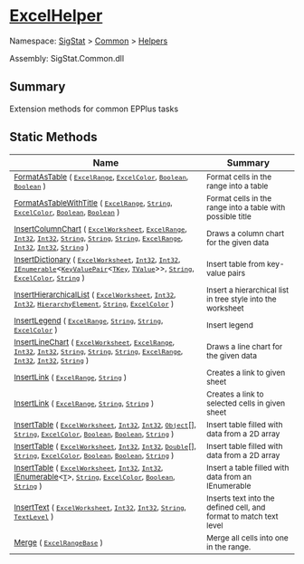 # [ExcelHelper](./ExcelHelper.md)

Namespace: [SigStat]() > [Common](./../README.md) > [Helpers](./README.md)

Assembly: SigStat.Common.dll

## Summary
Extension methods for common EPPlus tasks

## Static Methods

| Name | Summary | 
| --- | --- | 
| <sub>[FormatAsTable](./Methods/ExcelHelper-100664030.md) ( [`ExcelRange`](./ExcelHelper.md), [`ExcelColor`](./Excel/ExcelColor.md), [`Boolean`](https://docs.microsoft.com/en-us/dotnet/api/System.Boolean), [`Boolean`](https://docs.microsoft.com/en-us/dotnet/api/System.Boolean) )</sub><div style="pointer-events:none;cursor:default;"><img width=200 style="max-height:100%;max-width:100%;"/></div>| <sub>Format cells in the range into a table</sub>| <br>
| <sub>[FormatAsTableWithTitle](./Methods/ExcelHelper-100664031.md) ( [`ExcelRange`](./ExcelHelper.md), [`String`](https://docs.microsoft.com/en-us/dotnet/api/System.String), [`ExcelColor`](./Excel/ExcelColor.md), [`Boolean`](https://docs.microsoft.com/en-us/dotnet/api/System.Boolean), [`Boolean`](https://docs.microsoft.com/en-us/dotnet/api/System.Boolean) )</sub><div style="pointer-events:none;cursor:default;"><img width=200 style="max-height:100%;max-width:100%;"/></div>| <sub>Format cells in the range into a table with possible title</sub>| <br>
| <sub>[InsertColumnChart](./Methods/ExcelHelper-100664043.md) ( [`ExcelWorksheet`](./ExcelHelper.md), [`ExcelRange`](./ExcelHelper.md), [`Int32`](https://docs.microsoft.com/en-us/dotnet/api/System.Int32), [`Int32`](https://docs.microsoft.com/en-us/dotnet/api/System.Int32), [`String`](https://docs.microsoft.com/en-us/dotnet/api/System.String), [`String`](https://docs.microsoft.com/en-us/dotnet/api/System.String), [`String`](https://docs.microsoft.com/en-us/dotnet/api/System.String), [`ExcelRange`](./ExcelHelper.md), [`Int32`](https://docs.microsoft.com/en-us/dotnet/api/System.Int32), [`Int32`](https://docs.microsoft.com/en-us/dotnet/api/System.Int32), [`String`](https://docs.microsoft.com/en-us/dotnet/api/System.String) )</sub><div style="pointer-events:none;cursor:default;"><img width=200 style="max-height:100%;max-width:100%;"/></div>| <sub>Draws a column chart for the given data</sub>| <br>
| <sub>[InsertDictionary](./Methods/ExcelHelper-100664035.md) ( [`ExcelWorksheet`](./ExcelHelper.md), [`Int32`](https://docs.microsoft.com/en-us/dotnet/api/System.Int32), [`Int32`](https://docs.microsoft.com/en-us/dotnet/api/System.Int32), [`IEnumerable`](./ExcelHelper.md)\<[`KeyValuePair`](./ExcelHelper.md)\<[`TKey`](./ExcelHelper.md), [`TValue`](./ExcelHelper.md)>>, [`String`](https://docs.microsoft.com/en-us/dotnet/api/System.String), [`ExcelColor`](./Excel/ExcelColor.md), [`String`](https://docs.microsoft.com/en-us/dotnet/api/System.String) )</sub><div style="pointer-events:none;cursor:default;"><img width=200 style="max-height:100%;max-width:100%;"/></div>| <sub>Insert table from key-value pairs</sub>| <br>
| <sub>[InsertHierarchicalList](./Methods/ExcelHelper-100664036.md) ( [`ExcelWorksheet`](./ExcelHelper.md), [`Int32`](https://docs.microsoft.com/en-us/dotnet/api/System.Int32), [`Int32`](https://docs.microsoft.com/en-us/dotnet/api/System.Int32), [`HierarchyElement`](./HierarchyElement.md), [`String`](https://docs.microsoft.com/en-us/dotnet/api/System.String), [`ExcelColor`](./Excel/ExcelColor.md) )</sub><div style="pointer-events:none;cursor:default;"><img width=200 style="max-height:100%;max-width:100%;"/></div>| <sub>Insert a hierarchical list in tree style into the worksheet</sub>| <br>
| <sub>[InsertLegend](./Methods/ExcelHelper-100664038.md) ( [`ExcelRange`](./ExcelHelper.md), [`String`](https://docs.microsoft.com/en-us/dotnet/api/System.String), [`String`](https://docs.microsoft.com/en-us/dotnet/api/System.String), [`ExcelColor`](./Excel/ExcelColor.md) )</sub><div style="pointer-events:none;cursor:default;"><img width=200 style="max-height:100%;max-width:100%;"/></div>| <sub>Insert legend</sub>| <br>
| <sub>[InsertLineChart](./Methods/ExcelHelper-100664042.md) ( [`ExcelWorksheet`](./ExcelHelper.md), [`ExcelRange`](./ExcelHelper.md), [`Int32`](https://docs.microsoft.com/en-us/dotnet/api/System.Int32), [`Int32`](https://docs.microsoft.com/en-us/dotnet/api/System.Int32), [`String`](https://docs.microsoft.com/en-us/dotnet/api/System.String), [`String`](https://docs.microsoft.com/en-us/dotnet/api/System.String), [`String`](https://docs.microsoft.com/en-us/dotnet/api/System.String), [`ExcelRange`](./ExcelHelper.md), [`Int32`](https://docs.microsoft.com/en-us/dotnet/api/System.Int32), [`Int32`](https://docs.microsoft.com/en-us/dotnet/api/System.Int32), [`String`](https://docs.microsoft.com/en-us/dotnet/api/System.String) )</sub><div style="pointer-events:none;cursor:default;"><img width=200 style="max-height:100%;max-width:100%;"/></div>| <sub>Draws a line chart for the given data</sub>| <br>
| <sub>[InsertLink](./Methods/ExcelHelper-100664039.md) ( [`ExcelRange`](./ExcelHelper.md), [`String`](https://docs.microsoft.com/en-us/dotnet/api/System.String) )</sub><div style="pointer-events:none;cursor:default;"><img width=200 style="max-height:100%;max-width:100%;"/></div>| <sub>Creates a link to given sheet</sub>| <br>
| <sub>[InsertLink](./Methods/ExcelHelper-100664040.md) ( [`ExcelRange`](./ExcelHelper.md), [`String`](https://docs.microsoft.com/en-us/dotnet/api/System.String), [`String`](https://docs.microsoft.com/en-us/dotnet/api/System.String) )</sub><div style="pointer-events:none;cursor:default;"><img width=200 style="max-height:100%;max-width:100%;"/></div>| <sub>Creates a link to selected cells in given sheet</sub>| <br>
| <sub>[InsertTable](./Methods/ExcelHelper-100664032.md) ( [`ExcelWorksheet`](./ExcelHelper.md), [`Int32`](https://docs.microsoft.com/en-us/dotnet/api/System.Int32), [`Int32`](https://docs.microsoft.com/en-us/dotnet/api/System.Int32), [`Object`](https://docs.microsoft.com/en-us/dotnet/api/System.Object)[], [`String`](https://docs.microsoft.com/en-us/dotnet/api/System.String), [`ExcelColor`](./Excel/ExcelColor.md), [`Boolean`](https://docs.microsoft.com/en-us/dotnet/api/System.Boolean), [`Boolean`](https://docs.microsoft.com/en-us/dotnet/api/System.Boolean), [`String`](https://docs.microsoft.com/en-us/dotnet/api/System.String) )</sub><div style="pointer-events:none;cursor:default;"><img width=200 style="max-height:100%;max-width:100%;"/></div>| <sub>Insert table filled with data from a 2D array</sub>| <br>
| <sub>[InsertTable](./Methods/ExcelHelper-100664033.md) ( [`ExcelWorksheet`](./ExcelHelper.md), [`Int32`](https://docs.microsoft.com/en-us/dotnet/api/System.Int32), [`Int32`](https://docs.microsoft.com/en-us/dotnet/api/System.Int32), [`Double`](https://docs.microsoft.com/en-us/dotnet/api/System.Double)[], [`String`](https://docs.microsoft.com/en-us/dotnet/api/System.String), [`ExcelColor`](./Excel/ExcelColor.md), [`Boolean`](https://docs.microsoft.com/en-us/dotnet/api/System.Boolean), [`Boolean`](https://docs.microsoft.com/en-us/dotnet/api/System.Boolean), [`String`](https://docs.microsoft.com/en-us/dotnet/api/System.String) )</sub><div style="pointer-events:none;cursor:default;"><img width=200 style="max-height:100%;max-width:100%;"/></div>| <sub>Insert table filled with data from a 2D array</sub>| <br>
| <sub>[InsertTable](./Methods/ExcelHelper-100664034.md) ( [`ExcelWorksheet`](./ExcelHelper.md), [`Int32`](https://docs.microsoft.com/en-us/dotnet/api/System.Int32), [`Int32`](https://docs.microsoft.com/en-us/dotnet/api/System.Int32), [IEnumerable](https://docs.microsoft.com/en-us/dotnet/api/System.Collections.Ienumerable)\<[`T`](./ExcelHelper.md)>, [`String`](https://docs.microsoft.com/en-us/dotnet/api/System.String), [`ExcelColor`](./Excel/ExcelColor.md), [`Boolean`](https://docs.microsoft.com/en-us/dotnet/api/System.Boolean), [`String`](https://docs.microsoft.com/en-us/dotnet/api/System.String) )</sub><div style="pointer-events:none;cursor:default;"><img width=200 style="max-height:100%;max-width:100%;"/></div>| <sub>Insert a table filled with data from an IEnumerable</sub>| <br>
| <sub>[InsertText](./Methods/ExcelHelper-100664044.md) ( [`ExcelWorksheet`](./ExcelHelper.md), [`Int32`](https://docs.microsoft.com/en-us/dotnet/api/System.Int32), [`Int32`](https://docs.microsoft.com/en-us/dotnet/api/System.Int32), [`String`](https://docs.microsoft.com/en-us/dotnet/api/System.String), [`TextLevel`](./Excel/TextLevel.md) )</sub><div style="pointer-events:none;cursor:default;"><img width=200 style="max-height:100%;max-width:100%;"/></div>| <sub>Inserts text into the defined cell, and format to match text level</sub>| <br>
| <sub>[Merge](./Methods/ExcelHelper-100664029.md) ( [`ExcelRangeBase`](./ExcelHelper.md) )</sub><div style="pointer-events:none;cursor:default;"><img width=200 style="max-height:100%;max-width:100%;"/></div>| <sub>Merge all cells into one in the range.</sub>| <br>


